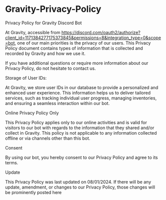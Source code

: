 # Gravity-Privacy-Policy

Privacy Policy for Gravity Discord Bot

At Gravity, accessible from https://discord.com/oauth2/authorize?client_id=1171384277175373845&permissions=8&integration_type=0&scope=bot, one of our main priorities is the privacy of our users. This Privacy Policy document contains types of information that is collected and recorded by Gravity and how we use it.

If you have additional questions or require more information about our Privacy Policy, do not hesitate to contact us.

Storage of User IDs:

At Gravity, we store user IDs in our database to provide a personalized and enhanced user experience. This information helps us to deliver tailored services, such as tracking individual user progress, managing inventories, and ensuring a seamless interaction within our bot.

Online Privacy Policy Only

This Privacy Policy applies only to our online activities and is valid for visitors to our bot with regards to the information that they shared and/or collect in Gravity. This policy is not applicable to any information collected offline or via channels other than this bot.

Consent

By using our bot, you hereby consent to our Privacy Policy and agree to its terms.

Update

This Privacy Policy was last updated on 08/01/2024. If there will be any update, amendment, or changes to our Privacy Policy, those changes will be prominently posted here

